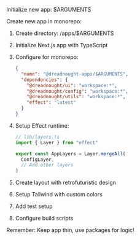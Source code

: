 Initialize new app: $ARGUMENTS

Create new app in monorepo:

1. Create directory: /apps/$ARGUMENTS
2. Initialize Next.js app with TypeScript
3. Configure for monorepo:
   ```json
   {
     "name": "@dreadnought-apps/$ARGUMENTS",
     "dependencies": {
       "@dreadnought/ui": "workspace:*",
       "@dreadnought/config": "workspace:*",
       "@dreadnought/utils": "workspace:*",
       "effect": "latest"
     }
   }
    ```
4. Setup Effect runtime:
    ```typescript
    // lib/layers.ts
    import { Layer } from "effect"

    export const AppLayers = Layer.mergeAll(
      ConfigLayer,
      // Add other layers
    )
    ```

5. Create layout with retrofuturistic design
6. Setup Tailwind with custom colors
7. Add test setup
8. Configure build scripts

Remember: Keep app thin, use packages for logic!
